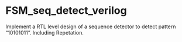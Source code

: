 # FSM_seq_detect_verilog
 Implement a RTL level design of a sequence detector to detect pattern “10101011”. Including Repetation.  
